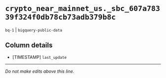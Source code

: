 # `crypto_near_mainnet_us._sbc_607a78339f324f0db78cb73adb379b8c`
`bq-1` | `bigquery-public-data`

## Column details
* [TIMESTAMP] `last_update`

-------------------------------------------------------------------------------
*Do not make edits above this line.*
